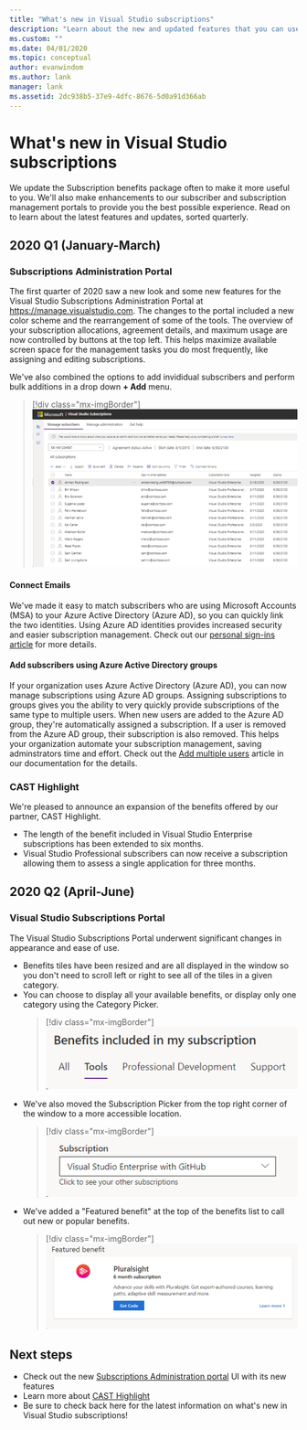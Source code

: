 ```yaml
---
title: "What's new in Visual Studio subscriptions"
description: "Learn about the new and updated features that you can use to manage Visual Studio subscriptions."
ms.custom: ""
ms.date: 04/01/2020
ms.topic: conceptual
author: evanwindom
ms.author: lank
manager: lank
ms.assetid: 2dc938b5-37e9-4dfc-8676-5d0a91d366ab
---
```

# What&#39;s new in Visual Studio subscriptions

We update the Subscription benefits package often to make it more useful to you. We'll also make enhancements to our subscriber and subscription management portals to provide you the best possible experience.  Read on to learn about the latest features and updates, sorted quarterly.

## 2020 Q1 (January-March)

### Subscriptions Administration Portal
The first quarter of 2020 saw a new look and some new features for the Visual Studio Subscriptions Administration Portal at https://manage.visualstudio.com. The changes to the portal included a new color scheme and the rearrangement of some of the tools.  The overview of your subscription allocations, agreement details, and maximum usage are now controlled by buttons at the top left.  This helps maximize available screen space for the management tasks you do most frequently, like assigning and editing subscriptions.  

We've also combined the options to add invididual subscribers and perform bulk additions in a drop down **+ Add** menu. 

   > [!div class="mx-imgBorder"]
   > ![The new UI for the Subscriptions Administration portal](_img/whats-new/new-admin-ui.png)

#### Connect Emails
We've made it easy to match subscribers who are using Microsoft Accounts (MSA) to your Azure Active Directory (Azure AD), so you can quickly link the two identities.  Using Azure AD identities provides increased security and easier subscription management.  Check out our [personal sign-ins article](personal-email-sign-ins.md) for more details. 

#### Add subscribers using Azure Active Directory groups
If your organization uses Azure Active Directory (Azure AD), you can now manage subscriptions using Azure AD groups.  Assigning subscriptions to groups gives you the ability to very quickly provide subscriptions of the same type to multiple users.  When new users are added to the Azure AD group, they're automatically assigned a subscription.  If a user is removed from the Azure AD group, their subscription is also removed.  This helps your organization automate your subscription management, saving adminstrators time and effort.  Check out the [Add multiple users](./assign-license-bulk.md#use-azure-active-directory-groups-to-assign-subscriptions) article in our documentation for the details. 

### CAST Highlight
We're pleased to announce an expansion of the benefits offered by our partner, CAST Highlight. 
- The length of the benefit included in Visual Studio Enterprise subscriptions has been extended to six months.  
- Visual Studio Professional subscribers can now receive a subscription allowing them to assess a single application for three months. 

## 2020 Q2 (April-June)

### Visual Studio Subscriptions Portal

The Visual Studio Subscriptions Portal underwent significant changes in appearance and ease of use.  

- Benefits tiles have been resized and are all displayed in the window so you don't need to scroll left or right to see all of the tiles in a given category. 
- You can choose to display all your available benefits, or display only one category using the Category Picker.
   > [!div class="mx-imgBorder"]
   > ![The new benefits category picker](_img/whats-new/whats-new-category-picker.png)
- We've also moved the Subscription Picker from the top right corner of the window to a more accessible location.
   > [!div class="mx-imgBorder"]
   > ![The new subscription picker](_img/whats-new/whats-new-sub-picker.png)
- We've added a "Featured benefit" at the top of the benefits list to call out new or popular benefits.  
   > [!div class="mx-imgBorder"]
   > ![The new featured benefit](_img/whats-new/whats-new-featured.png)

## Next steps
- Check out the new [Subscriptions Administration portal](https://manage.visualstudio.com) UI with its new features
- Learn more about [CAST Highlight](vs-cast.md)
- Be sure to check back here for the latest information on what's new in Visual Studio subscriptions!
